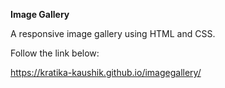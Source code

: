 **Image Gallery**

A responsive image gallery using HTML and CSS.

Follow the link below:

https://kratika-kaushik.github.io/imagegallery/
